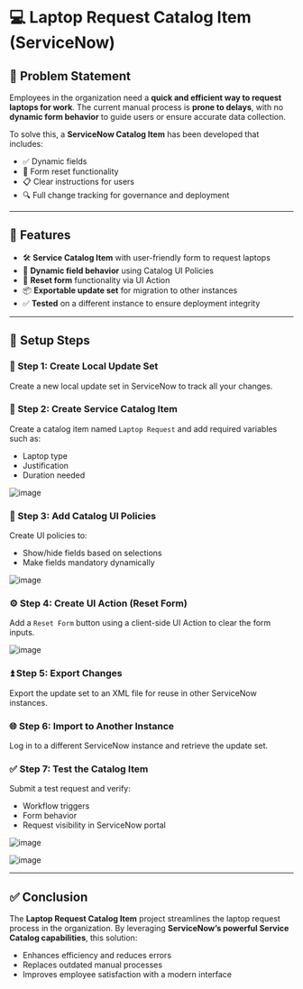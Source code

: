 # 💻 Laptop Request Catalog Item (ServiceNow)

## 📌 Problem Statement

Employees in the organization need a **quick and efficient way to request laptops for work**. The current manual process is **prone to delays**, with no **dynamic form behavior** to guide users or ensure accurate data collection.

To solve this, a **ServiceNow Catalog Item** has been developed that includes:
- ✅ Dynamic fields
- 🔄 Form reset functionality
- 📋 Clear instructions for users
- 🔍 Full change tracking for governance and deployment

---

## 🚀 Features

- 🛠️ **Service Catalog Item** with user-friendly form to request laptops
- 🔀 **Dynamic field behavior** using Catalog UI Policies
- 🔁 **Reset form** functionality via UI Action
- 📦 **Exportable update set** for migration to other instances
- ✅ **Tested** on a different instance to ensure deployment integrity

---

## 🧾 Setup Steps

### 📍 Step 1: Create Local Update Set
Create a new local update set in ServiceNow to track all your changes.

### 💼 Step 2: Create Service Catalog Item
Create a catalog item named `Laptop Request` and add required variables such as:
- Laptop type
- Justification
- Duration needed

![image](https://github.com/user-attachments/assets/40fb764b-d046-4363-84a9-a5464af5d875)


### 🔄 Step 3: Add Catalog UI Policies
Create UI policies to:
- Show/hide fields based on selections
- Make fields mandatory dynamically

![image](https://github.com/user-attachments/assets/42da46d6-f5de-4117-8147-b961ee35fdf5)


### ⚙️ Step 4: Create UI Action (Reset Form)
Add a `Reset Form` button using a client-side UI Action to clear the form inputs.

![image](https://github.com/user-attachments/assets/56c7a166-aa9f-4f8f-aae6-84ced18d3b1d)


### ⏫ Step 5: Export Changes
Export the update set to an XML file for reuse in other ServiceNow instances.

### 🌐 Step 6: Import to Another Instance
Log in to a different ServiceNow instance and retrieve the update set.

### ✅ Step 7: Test the Catalog Item
Submit a test request and verify:
- Workflow triggers
- Form behavior
- Request visibility in ServiceNow portal

![image](https://github.com/user-attachments/assets/b0255495-0e5e-4878-8a29-0e71580c7f49)

![image](https://github.com/user-attachments/assets/e28cff0e-ac99-4674-9359-62caba3b0533)

---

## ✅ Conclusion

The **Laptop Request Catalog Item** project streamlines the laptop request process in the organization. By leveraging **ServiceNow’s powerful Service Catalog capabilities**, this solution:
- Enhances efficiency and reduces errors
- Replaces outdated manual processes
- Improves employee satisfaction with a modern interface



